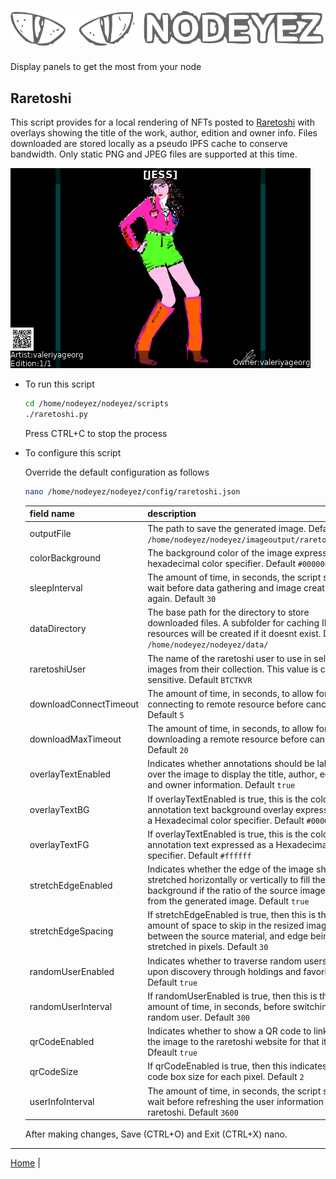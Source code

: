 # ![Nodeyez](https://raw.githubusercontent.com/vicariousdrama/nodeyez/main/images/nodeyez.svg)
Display panels to get the most from your node

## Raretoshi

This script provides for a local rendering of NFTs posted to [Raretoshi](https://raretoshi.com/market)
with overlays showing the title of the work, author, edition and owner info.
Files downloaded are stored locally as a pseudo IPFS cache to conserve bandwidth.
Only static PNG and JPEG files are supported at this time.

![sample raretoshi rendering](../images/raretoshi.png)


* To run this script

   ```sh
   cd /home/nodeyez/nodeyez/scripts
   ./raretoshi.py
   ```

   Press CTRL+C to stop the process

* To configure this script

   Override the default configuration as follows

   ```sh
   nano /home/nodeyez/nodeyez/config/raretoshi.json
   ```

   | field name | description |
   | --- | --- |
   | outputFile | The path to save the generated image. Default `/home/nodeyez/nodeyez/imageoutput/raretoshi.png` |
   | colorBackground | The background color of the image expressed as a hexadecimal color specifier. Default `#000000` |
   | sleepInterval | The amount of time, in seconds, the script should wait before data gathering and image creation again. Default `30` |
   | dataDirectory | The base path for the directory to store downloaded files. A subfolder for caching IPFS resources will be created if it doesnt exist. Default `/home/nodeyez/nodeyez/data/` |
   | raretoshiUser | The name of the raretoshi user to use in selecting images from their collection. This value is case-sensitive. Default `BTCTKVR` |
   | downloadConnectTimeout | The amount of time, in seconds, to allow for connecting to remote resource before cancelling. Default `5` |
   | downloadMaxTimeout | The amount of time, in seconds, to allow for downloading a remote resource before cancelling. Default `20` |
   | overlayTextEnabled | Indicates whether annotations should be labeled over the image to display the title, author, edition and owner information. Default `true` |
   | overlayTextBG | If overlayTextEnabled is true, this is the color of the annotation text background overlay expressed as a Hexadecimal color specifier. Default `#00000080` |
   | overlayTextFG | If overlayTextEnabled is true, this is the color of the annotation text expressed as a Hexadecimal color specifier. Default `#ffffff` |
   | stretchEdgeEnabled | Indicates whether the edge of the image should be stretched horizontally or vertically to fill the background if the ratio of the source image differs from the generated image. Default `true` |
   | stretchEdgeSpacing | If stretchEdgeEnabled is true, then this is the amount of space to skip in the resized image between the source material, and edge being stretched in pixels. Default `30` |
   | randomUserEnabled | Indicates whether to traverse random users based upon discovery through holdings and favorites. Default `true` |
   | randomUserInterval | If randomUserEnabled is true, then this is the amount of time, in seconds, before switching to a random user. Default `300` |
   | qrCodeEnabled | Indicates whether to show a QR code to link from the image to the raretoshi website for that item. Dfeault `true` |
   | qrCodeSize | If qrCodeEnabled is true, then this indicates the qr code box size for each pixel. Default `2` |
   | userInfoInterval | The amount of time, in seconds, the script should wait before refreshing the user information from raretoshi. Default `3600` |

   After making changes, Save (CTRL+O) and Exit (CTRL+X) nano.


---

[Home](../README.md) | 

